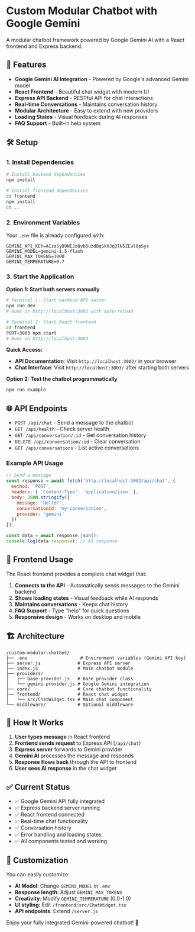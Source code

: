 # Custom Modular Chatbot with Google Gemini

A modular chatbot framework powered by Google Gemini AI with a React frontend and Express backend.

## 🚀 Features

- **Google Gemini AI Integration** - Powered by Google's advanced Gemini model
- **React Frontend** - Beautiful chat widget with modern UI
- **Express API Backend** - RESTful API for chat interactions
- **Real-time Conversations** - Maintains conversation history
- **Modular Architecture** - Easy to extend with new providers
- **Loading States** - Visual feedback during AI responses
- **FAQ Support** - Built-in help system

## 🛠️ Setup

### 1. Install Dependencies

```bash
# Install backend dependencies
npm install

# Install frontend dependencies
cd frontend
npm install
cd ..
```

### 2. Environment Variables

Your `.env` file is already configured with:
```
GEMINI_API_KEY=AIzaSyB9NEJoQvb6uzdBqSkXJq3lN5ZEul8pSys
GEMINI_MODEL=gemini-1.5-flash
GEMINI_MAX_TOKENS=1000
GEMINI_TEMPERATURE=0.7
```

### 3. Start the Application

**Option 1: Start both servers manually**
```bash
# Terminal 1: Start backend API server
npm run dev
# Runs on http://localhost:3002 with auto-reload

# Terminal 2: Start React frontend
cd frontend
PORT=3003 npm start
# Runs on http://localhost:3003
```

**Quick Access:**
- **API Documentation**: Visit `http://localhost:3002/` in your browser
- **Chat Interface**: Visit `http://localhost:3003/` after starting both servers

**Option 2: Test the chatbot programmatically**
```bash
npm run example
```

## 🌐 API Endpoints

- `POST /api/chat` - Send a message to the chatbot
- `GET /api/health` - Check server health
- `GET /api/conversation/:id` - Get conversation history
- `DELETE /api/conversation/:id` - Clear conversation
- `GET /api/conversations` - List active conversations

### Example API Usage

```javascript
// Send a message
const response = await fetch('http://localhost:3002/api/chat', {
  method: 'POST',
  headers: { 'Content-Type': 'application/json' },
  body: JSON.stringify({
    message: 'Hello!',
    conversationId: 'my-conversation',
    provider: 'gemini'
  })
});

const data = await response.json();
console.log(data.response); // AI response
```

## 🎨 Frontend Usage

The React frontend provides a complete chat widget that:

1. **Connects to the API** - Automatically sends messages to the Gemini backend
2. **Shows loading states** - Visual feedback while AI responds
3. **Maintains conversations** - Keeps chat history
4. **FAQ Support** - Type "help" for quick questions
5. **Responsive design** - Works on desktop and mobile

## 🏗️ Architecture

```
/custom-modular-chatbot/
├── .env                    # Environment variables (Gemini API key)
├── server.js              # Express API server
├── index.js               # Main chatbot module
├── providers/
│   ├── base-provider.js   # Base provider class
│   └── gemini-provider.js # Google Gemini integration
├── core/                  # Core chatbot functionality
├── frontend/              # React chat widget
│   └── src/ChatWidget.tsx # Main chat component
└── middleware/            # Optional middleware
```

## 🤖 How It Works

1. **User types message** in React frontend
2. **Frontend sends request** to Express API (`/api/chat`)
3. **Express server** forwards to Gemini provider
4. **Gemini AI** processes the message and responds
5. **Response flows back** through the API to frontend
6. **User sees AI response** in the chat widget

## ✅ Current Status

- ✅ Google Gemini API fully integrated
- ✅ Express backend server running
- ✅ React frontend connected
- ✅ Real-time chat functionality
- ✅ Conversation history
- ✅ Error handling and loading states
- ✅ All components tested and working

## 🔧 Customization

You can easily customize:
- **AI Model**: Change `GEMINI_MODEL` in `.env`
- **Response length**: Adjust `GEMINI_MAX_TOKENS`
- **Creativity**: Modify `GEMINI_TEMPERATURE` (0.0-1.0)
- **UI styling**: Edit `/frontend/src/ChatWidget.tsx`
- **API endpoints**: Extend `/server.js`

Enjoy your fully integrated Gemini-powered chatbot! 🎉